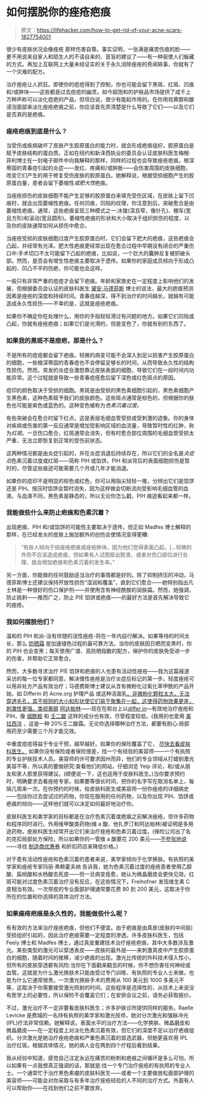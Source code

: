 # 如何摆脱你的痤疮疤痕

> 原文：<https://lifehacker.com/how-to-get-rid-of-your-acne-scars-1827754001>

很少有皮肤状况会像痤疮 那样伤害自尊。事实证明，一张满是痛苦伤痕的脸——更不用说来自家人和陌生人的不请自来的、音盲的建议了——有一种驱使人们躲藏的方式。再加上互联网上大量未经证实的关于永久消除痤疮的奇闻轶事，你就有了一个灾难的配方。



治疗痤疮让人抓狂。即使你的痘痘得到了控制，你也可能会留下黑斑、红斑、凹痕和/或肿块——这些都是过去痘痘的幽灵。如今超饱和的护肤品市场提供了成千上万种声称可以淡化痘疤的产品，但坦白说，很少有能起作用的。在你用视黄醇和酸浸泡面部来淡化痤疮疤痕之前，你应该首先弄清楚是什么导致了它们——以及它们是否真的是疤痕。

### 痤疮疤痕到底是什么？

当受伤或疾病破坏了皮肤产生胶原蛋白的能力时，就会形成疤痕组织，胶原蛋白是赋予皮肤结构的蛋白质。正如在纽约和新泽西执业的委员会认证皮肤科医生梅根·菲利博士在一封电子邮件中向我解释的那样，同样的过程也会导致痤疮疤痕。根深蒂固的青春痘引起的炎症——发红、疼痛和/或肿胀——会伤害周围的皮肤细胞，改变它们产生的用于修复受伤皮肤的胶原蛋白。她解释说，根据受损细胞产生的胶原蛋白量，患者会留下萎缩性*或肥大性*疤痕。

当痤疮损伤的皮肤细胞不能产生足够的胶原蛋白来填充受伤区域，在皮肤上留下凹痕时，就会出现萎缩性疤痕。任何凹痕，凹陷的纹理，你注意到后，突破愈合是由萎缩性疤痕。通常，这些疤痕呈现三种模式之一:冰锥(深且窄，像针孔)、棚车(宽且方形)和滚动(宽且圆形)。萎缩性疤痕的形状和大小取决于组织损伤的程度，以及你的皮肤通常如何从损伤中愈合。

当痤疮受损的皮肤细胞过度产生胶原蛋白时，它们会留下肥大的疤痕，这些疤痕会凸起，并经常有光泽。肥大性疤痕更经常出现在愈合过程中早期没有闭合的严重伤口中:手术切口不太可能留下凸起的疤痕，比如说，一个巨大的囊肿反复被抓破头部。然而，是否会有增生性疤痕主要取决于遗传。如果你的家庭成员倾向于形成凸起的、凹凸不平的伤疤，你可能也会这样。

一般只有非常严重的痘痘才会留下疤痕。年龄和家族史在一定程度上影响他们的发展，但根据委员会认证的皮肤科医生 [黛安·马德菲斯](http://dianemadfes.com/diane-madfes-m-d/) 博士的说法，最大的疤痕预测因素是痤疮的深度和持续时间。青春痘越深，得不到治疗的时间越长，就越有可能造成永久性损伤——不幸的是，这就是痤疮疤痕。

如果你不确定你在处理什么，用你的手指轻轻滑过有问题的地方。如果它们凹陷或凸起，你就有痤疮疤痕；如果它们是光滑的，但是变色了，你就有别的东西了。

### 如果我的黑斑不是痘疤，那是什么？

不是所有的痘痘都会留下疤痕。轻微的病变可能不会深入到足以损害产生胶原蛋白的细胞，一些根深蒂固的青春痘也不会停留足够长的时间，从而导致永久性的结构性损伤。然而，突发的炎症会激怒靠近皮肤表面的细胞，导致它们在一段时间内功能异常。这个过程就是导致一些青春痘痊愈后留下深色或红色斑点的原因。

痘印的颜色取决于受损的细胞。黑斑是由受损的黑色素细胞引起的，黑色素细胞产生黑色素，这种色素赋予我们的皮肤颜色。这些斑点通常是棕色的，但根据你的肤色也可能是紫色或蓝色的。这种变色被称为*色素沉着过度。*

有些突破会在愈合时留下红点，这是表层毛细血管受损或受刺激的迹象。你的身体对疾病或伤害的第一反应通常是增加受影响区域的血流量，导致暂时性的红肿，称为*红斑*。一旦伤口愈合，红斑通常会消失，但有时愈合部位周围的毛细血管受损太严重，无法立即恢复到正常的受伤前状态。

这两种情况都是由炎症引起的，并在炎症消退后持续存在，所以它们的全名是*炎症后*色素沉着过度或红斑——简称 PIH 或馅饼。PIH 和派背后的表面细胞损伤是暂时的，尽管这些痕迹可能需要几个月或几年才能消退。

如果你的痘印不是明显的棕色或红色，你可以用指尖轻轻一推，分辨出它们是馅饼还是 PIH。按压时馅饼会暂时消失，因为这样做会切断流向受影响毛细血管的血液。与血液不同，黑色素是静态的，所以无论你怎么戳，PIH 痕迹看起来都一样。

### 我能做些什么来防止疤痕和色素沉着？

出现疤痕、PIH 和/或馅饼的可能性主要取决于遗传，但正如 Madfes 博士解释的那样，在已经发炎的皮肤上施加额外的创伤会使情况变得更糟:

> “有些人倾向于挑痤疮疤痕或痤疮肿块，因为他们觉得表面凸起。[...轻微的外伤不应该造成疤痕，但如果有人试图抠出脓液，或者对伤口部位进行处理，就会增加疤痕和色素沉着的发生率。”

另一方面，你能做的任何鼓励适当治疗的事情都是好的。除了抑制挤压的冲动，马德菲斯博士还建议保持开放性损伤“湿润和覆盖”，直到它们愈合——她特别指出凡士林是一种很好的伤口保护剂——并使用含有神经酰胺的润肤霜。然而，她强调，防止挑刺——推而广之，防止 PIE 馅饼或疤痕——的最好方法是首先解决导致它的痤疮。

### 我如何摆脱他们？

温和的 PIH 和派-没有伴随的活性痤疮-将在一年内自行解决。如果等待的时间太长，那么 [防晒霜](https://lifehacker.com/all-your-sunscreen-questions-answered-1827579794) 是加速褪色过程的最可靠方法。当你的皮肤因日晒而变黑时，你的 PIH 也会变黑；每天使用广谱、高防晒指数的配方，保护你的皮肤免受进一步的伤害，并帮助它正常愈合。

然而，大多数寻求治疗 PIE 馅饼和疤痕的人也患有活动性痤疮——我为这篇报道采访的每一位专家都同意，解决慢性痤疮是治疗炎症后标记的第一步。轻度痤疮可以用非处方产品有效治疗；马德费斯博士建议从含有微粉化过氧化苯甲酰的产品开始，如 Differin 的 Acne.org 护理产品 或这种洁面乳[](https://www.amazon.com/Differin-Cleanser-Strength-Peroxide-Irritation/dp/B07799WY99/ref=sr_1_4_s_it?asc_campaign=InlineText&asc_refurl=https://lifehacker.com/how-to-get-rid-of-your-acne-scars-1827754001&asc_source=&ie=UTF8&keywords=differin&qid=1532107646&s=beauty&sr=1-4&tag=kinjalifehackerlink-20)[。非微粉化颗粒太大，无法穿透毛孔，其不规则的大小和形状使它们易于聚集在一起，这使得药物效果更差，刺激性更强。类视黄醇](https://store.acne.org/8-oz-treatment-2-5-benzoyl-peroxide) [阿达帕林](https://en.wikipedia.org/wiki/Adapalene)——现在在柜台上以[differ in](https://www.amazon.com/gp/product/B01M0PB8DZ/ref=s9_acsd_hps_bw_c_x_1_w?asc_campaign=InlineText&asc_refurl=https://lifehacker.com/how-to-get-rid-of-your-acne-scars-1827754001&asc_source=&tag=kinjalifehackerlink-20)—有效地治疗痤疮和 PIH，像 [烟酰胺](https://en.wikipedia.org/wiki/Nicotinamide) 和 [壬二酸](https://en.wikipedia.org/wiki/Azelaic_acid) 这样的成分也有效，尽管程度较低。(我用的也爱用 [美拉西泮](https://www.amazon.com/Ecological-Formulas-Melazepam-Cream/dp/B018IVHWRQ/ref=sr_1_1_s_it?asc_campaign=InlineText&asc_refurl=https://lifehacker.com/how-to-get-rid-of-your-acne-scars-1827754001&asc_source=&ie=UTF8&keywords=melazepam&qid=1532107855&s=beauty&sr=1-1&tag=kinjalifehackerlink-20) ，这是一种 20%壬二酸霜。无论你选择哪种治疗方法，都要有耐心:局部用药至少需要三个月才能见效。

中重度痘痘得益于专业干预，越早越好。如果你的保险覆盖了它， [尽快去看皮肤科医生。](https://lifehacker.com/how-to-get-an-appointment-with-a-dermatologist-when-the-1798397585) 如果你没有保险或者保险很差，找一个有经验的美容师——一个有执照的专业护肤技术人员。美容师的许可要求因州而异，他们的专业领域从打蜡到激光美容不等，所以真的要做研究:查看他们的网站，仔细浏览 Yelp 评论，和/或从朋友和家人那里获得建议。(顺便说一下，这也适用于皮肤科医生。)当你要求预约时，明确要求去看痤疮专家。如果要等很长时间，把你的名字写在取消名单上，每隔几周来一次。在你预约的时候，给皮肤科医生或美容师一份你痤疮的详细病史——包括你过去尝试过的药物，你现在服用的任何药物，以及你出现 PIH、馅饼或疤痕的倾向——这样他们就可以决定如何最好地治疗你。

皮肤科医生和美学家的目标都是在治疗色素沉着或疤痕之前解决痤疮，但许多药物和程序同时进行。外用维甲酸类药物(维 a 酸、他扎罗汀和阿达帕林)被证明是多用途药物，皮肤科医生经常开出它们来治疗痤疮和色素沉着过度。(保险公司出了名的克扣局部处方保险，所以如果你的一管维 a 酸要花 200 美元——[不夸张地说](https://www.goodrx.com/tretinoin)——寻找 [制造商优惠券](https://vitals.lifehacker.com/goodrx-now-compares-prescription-drug-prices-with-and-w-1789525757) 和折扣药店来降低价格。)

对于患有活动性痤疮和色素沉着的患者来说，美学家倾向于化学换肤。有执照的美学家和痤疮专家玛丽·弗赖霍夫纳 告诉我，她为色素沉着过度的痤疮患者使用乙醇酸、扁桃酸和水杨酸去死皮——但一旦病变痊愈，她认为微晶磨皮会更快见效。红斑可能对过度色素沉着治疗没有反应，在这些情况下，Freihofner 发现维生素 C 皮相当有效。一次带皮的专业面部护理通常要花费 80 到 200 美元，这取决于你所在的位置和你选择的具体治疗方法。

### 如果痤疮疤痕是永久性的，我能做些什么呢？

有有效的方法来治疗痤疮疤痕，但他们不便宜。由于疤痕是由真皮(皮肤的中间层)受损组织引起的，因此治疗疤痕需要一定程度的渗透。许多皮肤科医生，包括 Feely 博士和 Madfes 博士，通过真皮重建技术治疗痤疮疤痕，其中大多数涉及激光。某些类型的激光可以穿透表皮——皮肤的最外层——来刺激真皮中产生胶原蛋白的细胞，随着时间的推移，减少疤痕的出现。激光比传统的外科技术侵入性小，但所有的皮肤穿透都有风险:当你在下面戳来戳去的时候，你不想伤害任何神经或血管。这就是为什么激光换肤术只能由受过专门训练、有执照的专业人士来做，也是为什么它通常很贵。一次激光换肤手术的费用从 100 美元到 1000 多美元不等，这取决于你需要接受激光照射的时间。这些程序是选择性的，从技术上来说没有医学上的必要性，所以保险不会覆盖它们；在安排会议之前，请务必获取报价。

不过，激光治疗不一定非要看皮肤科医生；许多护肤诊所提供同样的服务。Raelle Levicke 是费城的一名持有执照的美学家和激光技师，她对分次激光和强脉冲光(IPL)疗法非常信赖。她解释说，表面水平的治疗方法——化学换肤、微晶磨皮和微晶磨皮——在一定程度上对淡化色素沉着有效，但它们的深度不足以治疗疤痕组织。分次激光是她治疗痤疮疤痕和严重色素沉着的首选武器，但她更喜欢用 IPL 治疗红斑。根据具体情况，她的病人会在两到四个疗程后看到结果。

我从经验中知道，感觉自己注定永远在痛苦的粉刺和疤痕之间循环是多么可怕，所以如果有一点我想真正强调的话，那就是:找一个专门治疗痤疮的有执照的专业人士。一个通常忙于治疗黑色素瘤的皮肤科医生——或者一个主要做放松面部护理的美容师——可能会对你采取与有多年治疗痤疮经验的人不同的治疗方式。外面有人可以帮助你——在找到他们之前不要放弃。